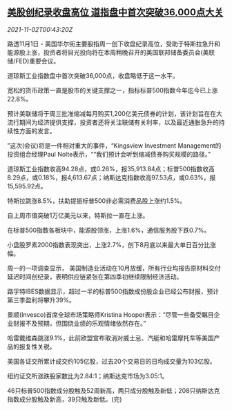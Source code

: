 <!--1635814863000-->
[美股创纪录收盘高位 道指盘中首次突破36,000点大关](https://cn.reuters.com/article/usa-stock-close-1101-mon-idCNKBS2HN01M)
------

<div><i>2021-11-02T00:43:20Z</i></div><p>路透11月1日 - 美国华尔街主要股指周一创下收盘纪录高位，受助于特斯拉急升和能源股上涨，投资者将目光投向将在本周稍晚召开的美国联邦储备委员会(美联储/FED)重要会议。</p><p>道琼斯工业指数盘中首次突破36,000点，收盘略低于这一水平。</p><p>宽松的货币政策一直是股市的关键支撑之一，指标标普500指数今年迄今已上涨22.8%。</p><p>预计美联储将于周三批准缩减每月购买1,200亿美元债券的计划，该计划旨在在大流行期间为经济提供支撑，投资者还将关注联储有关利率，以及最近通胀急升的持续性方面的发言。</p><p>”这次(会议)将是一件相对重大的事件，“Kingsview Investment Management的投资组合经理Paul Nolte表示，““我们预计会听到缩减债券购买规模的路径。”</p><p>道琼斯工业指数收高94.28点，或0.26%，报35,913.84点；标普500指数收高8.29点，或0.18%，报4,613.67点；纳斯达克指数收高97.53点，或0.63%，报15,595.92点。</p><p>特斯拉跳涨8.5%，扶助提振标普500非必需消费品股上涨约1.5%。</p><p>自上周市值突破1万亿美元以来，特斯拉一直在上涨。</p><p>在标普500指数各板块中，能源股领涨，上涨1.6%，通信服务股下跌0.7%。</p><p>小盘股罗素2000指数表现突出，上涨2.7%，创下8月底以来最大单日百分比涨幅。</p><p>周一的一项调查显示， 美国制造业活动在10月放缓，所有行业均报告原材料交付延迟时间创纪录，表明供应链紧张在第四季初继续限制经济活动。</p><p>路孚特IBES数据显示，超过一半的标普500指数成份股企业已经公布财报，预计第三季盈利将攀升39%。</p><p>景顺(Invesco)首席全球市场策略师Kristina Hooper表示：“尽管一些备受瞩目企业财报不及预期，但围绕业绩的乐观情绪依然存在。”</p><p>哈雷戴维森跳涨9.1%，此前欧盟宣布取消对威士忌、汽艇和哈雷摩托车等美国产品的报复性关税。</p><p>美国各证交所累计成交约105亿股，过去20个交易日的日均成交量为103亿股。</p><p>纽约证交所涨跌股家数比为2.84:1；纳斯达克市场为3.05:1。</p><p>46只标普500指数成分股触及52周新高，两只成分股触及新低；208只纳斯达克指数成分股触及新高，39只触及新低。(完)</p>
